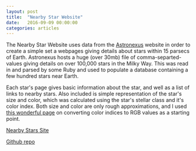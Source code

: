 ```yaml
---
layout: post
title:  "Nearby Star Website"
date:   2016-09-09 00:00:00
categories: articles
---
```


The Nearby Star Website uses data from the [Astronexus][hyg] website in order to create a simple set a webpages giving details about stars within 15 parsecs of Earth.  Astronexus hosts a huge (over 30mb) file of comma-separted-values giving details on over 100,000 stars in the Milky Way.  This was read in and parsed by some Ruby and used to populate a database containing a few hundred stars near Earth.

Each star's page gives basic information about the star, and well as a list of links to nearby stars.  Also included is simple representation of the star's size and color, which was calculated using the star's stellar class and it's color index.  Both size and color are only rough approximations, and I used [this wonderful page][color] on converting color indices to RGB values as a starting point.

[Nearby Stars Site][site]

[Github repo][repo]

[hyg]: http://www.astronexus.com/hyg
[color]: http://www.vendian.org/mncharity/dir3/starcolor/details.html
[site]: http://nearbystars.herokuapp.com
[repo]: https://github.com/cnarans/starsite